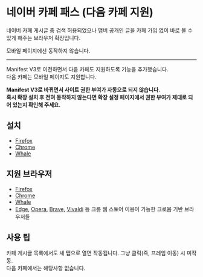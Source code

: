 # 네이버 카페 패스 (다음 카페 지원)

네이버 카페 게시글 중 검색 허용되었으나 맴버 공개인 글을 카페 가입 없이 바로 볼 수 있게 해주는 브라우저 확장입니다.

모바일 페이지에선 동작하지 않습니다.

---

Manifest V3로 이전하면서 다음 카페도 지원하도록 기능을 추가했습니다.\
다음 카페는 모바일 페이지도 지원합니다.

**Manifest V3로 바뀌면서 사이트 권한 부여가 자동으로 되지 않습니다.\
혹시 확장 설치 후 전혀 동작하지 않는다면 확장 설정 페이지에서 권한 부여가 제대로 되어 있는지 확인해 주세요.**

## 설치

- [Firefox](https://addons.mozilla.org/ko/firefox/addon/%EB%84%A4%EC%9D%B4%EB%B2%84-%EC%B9%B4%ED%8E%98-%ED%8C%A8%EC%8A%A4/)
- [Chrome](https://chrome.google.com/webstore/detail/%EB%84%A4%EC%9D%B4%EB%B2%84-%EC%B9%B4%ED%8E%98-%ED%8C%A8%EC%8A%A4/gipgjcnhbklggnannochejcaieghkmcn)
- [Whale](https://store.whale.naver.com/detail/jbhpjfbiohcbmahilfnkaencepaaohmn)

## 지원 브라우저

- [Firefox](https://www.mozilla.org/firefox/browsers/)
- [Chrome](https://www.google.com/chrome/)
- [Whale](https://whale.naver.com/)
- [Edge](https://www.microsoft.com/edge), [Opera](https://www.opera.com/), [Brave](https://brave.com/), [Vivaldi](https://vivaldi.com/) 등 크롬 웹 스토어 이용이 가능한 크로뮴 기반 브라우저들

## 사용 팁

카페 게시글 목록에서도 새 탭으로 열면 작동됩니다. 그냥 클릭(즉, 프레임 이동) 시 미작동.\
다음 카페에서는 해당사항 없습니다.

